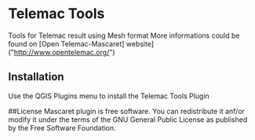 # Telemac Tools 
Tools for Telemac result using Mesh format
More informations could be found on [Open Telemac-Mascaret] website]("http://www.opentelemac.org/")
## Installation</h3>
Use the QGIS Plugins menu to install the Telemac Tools Plugin

##License
Mascaret plugin is free software.
You can redistribute it anf/or modify it under the terms of the GNU General Public License as published by the Free Software Foundation.

